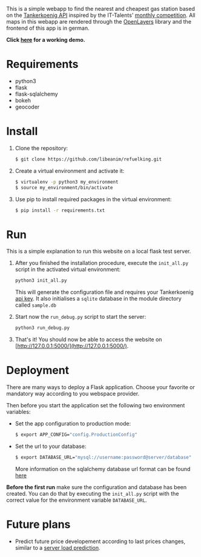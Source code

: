 This is a simple webapp to find the nearest and cheapest gas station based on the [Tankerkoenig API](https://creativecommons.tankerkoenig.de/) inspired by the IT-Talents' [monthly competition](https://www.it-talents.de/cms/aktionen/code-competition/code-competition-05-2016).
All maps in this webapp are rendered through the [OpenLayers](http://openlayers.org/) library and the frontend of this app is in german.

**Click [here](http://libeanim.shaula.uberspace.de/projects/refuelking/) for a working demo.**

# Requirements
* python3
* flask
* flask-sqlalchemy
* bokeh
* geocoder


# Install
1. Clone the repository:
   ```bash
   $ git clone https://github.com/libeanim/refuelking.git
   ```

2. Create a virtual environment and activate it:
   ```bash
   $ virtualenv -p python3 my_environment
   $ source my_environment/bin/activate
   ```

3. Use pip to install required packages in the virtual environment:
   ```bash
   $ pip install -r requirements.txt
   ```

# Run
This is a simple explanation to run this website on a local flask test server.

1. After you finished the installation procedure, execute the `init_all.py` script in the activated virtual environment:
   ```bash
   python3 init_all.py
   ```
   This will generate the configuration file and requires your Tankerkoenig [api key](https://creativecommons.tankerkoenig.de/#register). It also initialises a `sqlite` database in the module directory called `sample.db`

2. Start now the `run_debug.py` script to start the server:
   ```bash
   python3 run_debug.py
   ```

3. That's it! You should now be able to access the website on [http://127.0.0.1:5000/](http://127.0.0.1:5000/).


# Deployment
There are many ways to deploy a Flask application. Choose your favorite or mandatory way according to you webspace provider.

Then before you start the application set the following two environment variables:
* Set the app configuration to production mode:
  ```bash
  $ export APP_CONFIG="config.ProductionConfig"
  ```
* Set the url to your database:
  ```bash
  $ export DATABASE_URL="mysql://username:password@server/database"
  ```
  More information on the sqlalchemy database url format can be found [here](http://docs.sqlalchemy.org/en/latest/core/engines.html#database-urls)

**Before the first run** make sure the configuration and database has been created. You can do that by executing the `init_all.py` script with the correct value for the environment variable `DATABASE_URL`.

# Future plans
* Predict future price developement according to last prices changes, similar to a [server load prediction](http://cs229.stanford.edu/proj2009/ChaidaroonKimSeo.pdf).
